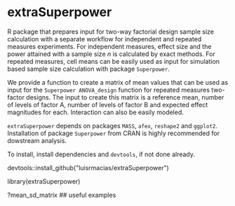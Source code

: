 # extraSuperpower
R package that prepares input for two-way factorial design sample size calculation with a separate workflow for independent and repeated measures experiments. For independent measures, effect size and the power attained with a sample size *n* is calculated by exact methods. For repeated measures, cell means can be easily used as input for simulation based sample size calculation with package ``Superpower``.

We provide a function to create a matrix of mean values that can be used as input for the ``Superpower ANOVA_design`` function for repeated measures two-factor designs. The input to create this matrix is a reference mean, number of levels of factor A, number of levels of factor B and expected effect magnitudes for each. Interaction can also be easily modeled.

``extraSuperpower`` depends on packages ``MASS``, ``afex``, ``reshape2`` and ``ggplot2``. Installation of package ``Superpower`` from CRAN is highly recommended for dowstream analysis.

To install, install dependencies and ``devtools``, if not done already.

devtools::install_github("luisrmacias/extraSuperpower")

library(extraSuperpower)

?mean_sd_matrix    ## useful examples
